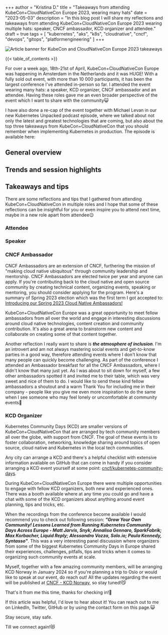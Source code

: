 +++
author = "Kristina D."
title = "Takeaways from attending KubeCon+CloudNativeCon Europe 2023, wearing many hats"
date = "2023-05-03"
description = "In this blog post I will share my reflections and takeaways from attending KubeCon+CloudNativeCon Europe 2023 wearing multiple hats: speaker, CNCF ambassador, KCD organizer and attendee."
draft = true
tags = [
    "kubernetes",
    "aks",
    "k8s",
    "cloudnative",
    "cncf",
    "devops",
    "gitops",
    "platformengineering"
]
+++

![Article banner for KubeCon and CloudNativeCon Europe 2023 takeaways](../../images/kubecon_cloudnativecon_eu_2023/blog_post_banner.webp)

{{< table_of_contents >}}

For over a week ago, 18th-21st of April, KubeCon+CloudNativeCon Europe was happening in Amsterdam in the Netherlands and it was HUGE! With a fully sold out event, with more than 10 000 participants, it has been the largest conference I've attended in-person so far. I attended the event wearing many hats: a speaker, KCD organizer, CNCF ambassador and an attendee. Having these roles gave me an even broader perspective of the event which I want to share with the community😺

I have also done a re-cap of the event together with Michael Levan in our new Kubernetes Unpacked podcast episode, where we talked about not only the latest and greatest technologies that are coming, but also about the top three takeaways from KubeCon+CloudNativeCon that you should remember when implementing Kubernetes in production. The episode is available here: []()

## General overview



## Trends and session highlights

## Takeaways and tips

There are some reflections and tips that I gathered from attending KubeCon+CloudNativeCon in multiple roles and I hope that some of these reflections can be insightful for you or even inspire you to attend next time, maybe in a new role apart from attendee😉

### Attendee

### Speaker

### CNCF Ambassador

CNCF Ambassadors are an extension of CNCF, furthering the mission of "making cloud native ubiquitous" through community leadership and mentorship.
CNCF Ambassadors are elected twice per year and anyone can apply. If you're contributing back to the cloud native and open source community by creating technical content, organizing events, speaking or mentoring, you should consider applying for the program. Here's a summary of Spring 2023 election which was the first term I got accepted to: [Introducing our Spring 2023 Cloud Native Ambassadors! ](https://www.cncf.io/blog/2023/04/19/introducing-our-spring-2023-cloud-native-ambassadors)

KubeCon+CloudNativeCon Europe was a great opportunity to meet fellow ambassadors from all over the world and engage in interesting discussions around cloud native technologies, content creation and community contribution. It's also a great arena to brainstorm new content and collaborate on creating some of that content together. 

Another reflection I really want to share is ***the atmosphere of inclusion***. I'm an introvert and am not always mastering social events and get-to-know parties in a good way, therefore attending events where I don't know that many people can quickly become challenging. As part of the conference I attended an Ambassador breakfast for all the CNCF Ambassadors, where I didn't know that many just yet. As I was about to sit down for myself, a few other ambassadors spotted it and invited me to their table, which was very sweet and nice of them to do. I would like to send these kind fellow ambassadors a shoutout and a warm Thank You for including me in their company - people like you give me even more inspiration to do the same when I see someone who may feel lonely or uncomfortable at community events💖

### KCD Organizer

Kubernetes Community Days (KCD) are smaller versions of KubeCon+CloudNativeCon that are arranged by tech community members all over the globe, with support from CNCF. The goal of these events is to foster collaboration, networking, knowledge sharing around topics of open source, cloud native and Kubernetes in the local tech communities. 

Any city can arrange a KCD and there's a helpful checklist with extensive information available on GitHub that can come in handy if you consider arranging a KCD event yourself at some point: [cncf/kubernetes-community-days](https://github.com/cncf/kubernetes-community-days).

During KubeCon+CloudNativeCon Europe there were multiple opportunities to engage with fellow KCD organizers, both new and experienced ones. There was a booth available where at any time you could go and have a chat with some of the KCD organizers about anything around event planning, tips and tricks, etc.

When the recordings from the conference become available I would recommend you to check out following session: ***"Grow Your Own Community! Lessons Learned from Running Kubernetes Community Days Across Europe - Matt Jarvis, Snyk; Annalisa Gennaro, SparkFabrik; Max Korbacher, Liquid Reply; Alessandro Vozza, Solo.io; Paula Kennedy, Syntasso"***. This was a very interesting panel discussion where organizers from some of the biggest Kubernetes Community Days in Europe shared their experiences, challenges, pitfalls, tips and tricks when it comes to organizing such community events at scale.

Myself, together with a few amazing community members, will be arranging KCD Norway in January 2024 so if you're planning a trip to Oslo or would like to speak at our event, do reach out! All the updates regarding the event will be published at [CNCF - KCD Norway](https://community.cncf.io/kcd-norway), so stay tuned!😼

That's it from me this time, thanks for checking in!💖

If this article was helpful, I'd love to hear about it! You can reach out to me on LinkedIn, Twitter, GitHub or by using the contact form on this page.😺

Stay secure, stay safe.

Till we connect again!😻